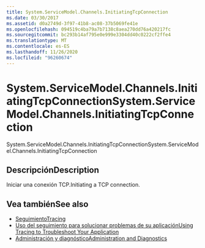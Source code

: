 ```yaml
---
title: System.ServiceModel.Channels.InitiatingTcpConnection
ms.date: 03/30/2017
ms.assetid: d0a2749d-3f97-41b8-ac08-37b5069fe41e
ms.openlocfilehash: 094519c4ba79a7b7138c8aea270dd76a420217fc
ms.sourcegitcommit: bc293b14af795e0e999e3304dd40c0222cf2ffe4
ms.translationtype: MT
ms.contentlocale: es-ES
ms.lasthandoff: 11/26/2020
ms.locfileid: "96260674"
---
```

# <a name="systemservicemodelchannelsinitiatingtcpconnection"></a><span data-ttu-id="de2e4-102">System.ServiceModel.Channels.InitiatingTcpConnection</span><span class="sxs-lookup"><span data-stu-id="de2e4-102">System.ServiceModel.Channels.InitiatingTcpConnection</span></span>

<span data-ttu-id="de2e4-103">System.ServiceModel.Channels.InitiatingTcpConnection</span><span class="sxs-lookup"><span data-stu-id="de2e4-103">System.ServiceModel.Channels.InitiatingTcpConnection</span></span>  
  
## <a name="description"></a><span data-ttu-id="de2e4-104">Descripción</span><span class="sxs-lookup"><span data-stu-id="de2e4-104">Description</span></span>  

 <span data-ttu-id="de2e4-105">Iniciar una conexión TCP.</span><span class="sxs-lookup"><span data-stu-id="de2e4-105">Initiating a TCP connection.</span></span>  
  
## <a name="see-also"></a><span data-ttu-id="de2e4-106">Vea también</span><span class="sxs-lookup"><span data-stu-id="de2e4-106">See also</span></span>

- [<span data-ttu-id="de2e4-107">Seguimiento</span><span class="sxs-lookup"><span data-stu-id="de2e4-107">Tracing</span></span>](index.md)
- [<span data-ttu-id="de2e4-108">Uso del seguimiento para solucionar problemas de su aplicación</span><span class="sxs-lookup"><span data-stu-id="de2e4-108">Using Tracing to Troubleshoot Your Application</span></span>](using-tracing-to-troubleshoot-your-application.md)
- [<span data-ttu-id="de2e4-109">Administración y diagnóstico</span><span class="sxs-lookup"><span data-stu-id="de2e4-109">Administration and Diagnostics</span></span>](../index.md)
